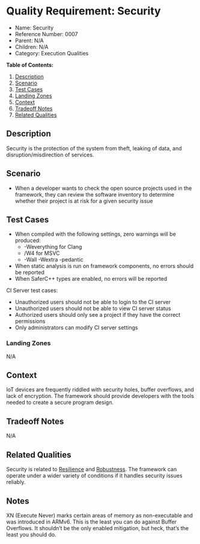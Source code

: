 # Quality Requirement: Security

* Name: Security
* Reference Number: 0007
* Parent: N/A
* Children: N/A
* Category: Execution Qualities

**Table of Contents:**

1. [Description](#description)
2. [Scenario](#scenario)
3. [Test Cases](#test-cases)
4. [Landing Zones](#landing-zones)
5. [Context](#context)
6. [Tradeoff Notes](#tradeoff-notes)
7. [Related Qualities](#related-qualities)

## Description

Security is the protection of the system from theft, leaking of data, and disruption/misdirection of services.

## Scenario

* When a developer wants to check the open source projects used in the framework, they can review the software inventory to determine whether their project is at risk for a given security issue

## Test Cases

* When compiled with the following settings, zero warnings will be produced:
	* -Weverything for Clang
	* /W4 for MSVC
	* -Wall -Wextra -pedantic
* When static analysis is run on framework components, no errors should be reported
* When SaferC++ types are enabled, no errors will be reported

CI Server test cases:

* Unauthorized users should not be able to login to the CI server
* Unauthorized users should not be able to view CI server status
* Authorized users should only see a project if they have the correct permissions
* Only administrators can modify CI server settings

### Landing Zones

N/A

## Context

IoT devices are frequently riddled with security holes, buffer overflows, and lack of encryption. The framework should provide developers with the tools needed to create a secure program design.

## Tradeoff Notes

N/A

## Related Qualities

Security is related to [Resilience](0003-resilience.md) and [Robustness](0006-robustness.md). The framework can operate under a wider variety of conditions if it handles security issues reliably.

## Notes

XN (Execute Never) marks certain areas of memory as non-executable and was introduced in ARMv6. This is the least you can do against Buffer Overflows. It shouldn’t be the only enabled mitigation, but heck, that’s the least you should do.
